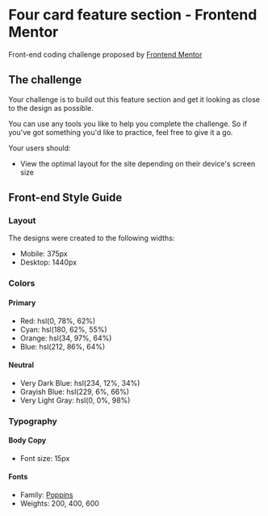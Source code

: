 # Four card feature section - Frontend Mentor

Front-end coding challenge proposed by [Frontend Mentor](https://www.frontendmentor.io)

## The challenge

Your challenge is to build out this feature section and get it looking as close to the design as possible.

You can use any tools you like to help you complete the challenge. So if you've got something you'd like to practice, feel free to give it a go.

Your users should:

- View the optimal layout for the site depending on their device's screen size

## Front-end Style Guide

### Layout

The designs were created to the following widths:

- Mobile: 375px
- Desktop: 1440px

### Colors

#### Primary

- Red: hsl(0, 78%, 62%)
- Cyan: hsl(180, 62%, 55%)
- Orange: hsl(34, 97%, 64%)
- Blue: hsl(212, 86%, 64%)

#### Neutral

- Very Dark Blue: hsl(234, 12%, 34%)
- Grayish Blue: hsl(229, 6%, 66%)
- Very Light Gray: hsl(0, 0%, 98%)

### Typography

#### Body Copy

- Font size: 15px

#### Fonts

- Family: [Poppins](https://fonts.google.com/specimen/Poppins)
- Weights: 200, 400, 600
